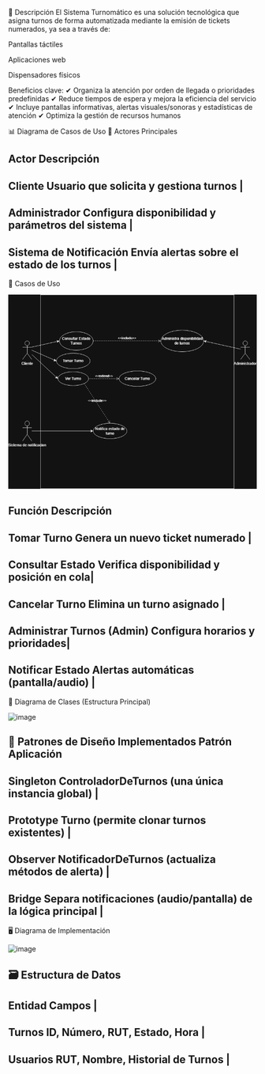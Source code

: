 📌 Descripción
El Sistema Turnomático es una solución tecnológica que asigna turnos de forma automatizada mediante la emisión de tickets numerados, ya sea a través de:

Pantallas táctiles

Aplicaciones web

Dispensadores físicos

Beneficios clave:
✔ Organiza la atención por orden de llegada o prioridades predefinidas
✔ Reduce tiempos de espera y mejora la eficiencia del servicio
✔ Incluye pantallas informativas, alertas visuales/sonoras y estadísticas de atención
✔ Optimiza la gestión de recursos humanos

📊 Diagrama de Casos de Uso
👥 Actores Principales

Actor	Descripción
------------------------------------------------------------------------
Cliente	Usuario que solicita y gestiona turnos                         |
------------------------------------------------------------------------
Administrador	Configura disponibilidad y parámetros del sistema        |
------------------------------------------------------------------------
Sistema de Notificación	Envía alertas sobre el estado de los turnos    |
------------------------------------------------------------------------

🔧 Casos de Uso

![image](/Turnomatico.drawio.png)

Función	Descripción
-------------------------------------------------------------
Tomar Turno	Genera un nuevo ticket numerado                 |
-------------------------------------------------------------
Consultar Estado	Verifica disponibilidad y posición en cola|
-------------------------------------------------------------
Cancelar Turno	Elimina un turno asignado                   |
-------------------------------------------------------------
Administrar Turnos	(Admin) Configura horarios y prioridades|
-------------------------------------------------------------
Notificar Estado	Alertas automáticas (pantalla/audio)      |
-------------------------------------------------------------
🧩 Diagrama de Clases (Estructura Principal)

![image](/DiagramadeclasesTurnomatico.drawio.png)

🔑 Patrones de Diseño Implementados
Patrón	Aplicación
------------------------------------------------------------------------
Singleton	ControladorDeTurnos (una única instancia global)             |
------------------------------------------------------------------------
Prototype	Turno (permite clonar turnos existentes)                     |
------------------------------------------------------------------------
Observer	NotificadorDeTurnos (actualiza métodos de alerta)            |
------------------------------------------------------------------------
Bridge	Separa notificaciones (audio/pantalla) de la lógica principal  |
------------------------------------------------------------------------
🖥️ Diagrama de Implementación

![image](/Diagramadeimplementacion.drawio.png)


🗃️ Estructura de Datos
-------------------------------------------------------------
Entidad	Campos                                              |
-------------------------------------------------------------
Turnos	ID, Número, RUT, Estado, Hora                       |
-------------------------------------------------------------
Usuarios	RUT, Nombre, Historial de Turnos                  |
-------------------------------------------------------------
